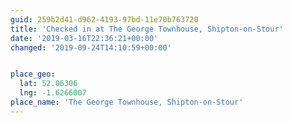 ```yaml
---
guid: 259b2d41-d962-4193-97bd-11e70b763720
title: 'Checked in at The George Townhouse, Shipton-on-Stour'
date: '2019-03-16T22:36:21+00:00'
changed: '2019-09-24T14:10:59+00:00'


place_geo:
  lat: 52.06306
  lng: -1.6266007
place_name: 'The George Townhouse, Shipton-on-Stour'
---
```


